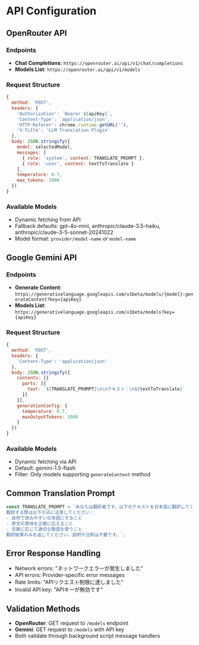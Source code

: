 # API Configuration

## OpenRouter API
### Endpoints
- **Chat Completions**: `https://openrouter.ai/api/v1/chat/completions`
- **Models List**: `https://openrouter.ai/api/v1/models`

### Request Structure
```javascript
{
  method: 'POST',
  headers: {
    'Authorization': `Bearer ${apiKey}`,
    'Content-Type': 'application/json',
    'HTTP-Referer': chrome.runtime.getURL(''),
    'X-Title': 'LLM Translation Plugin'
  },
  body: JSON.stringify({
    model: selectedModel,
    messages: [
      { role: 'system', content: TRANSLATE_PROMPT },
      { role: 'user', content: textToTranslate }
    ],
    temperature: 0.7,
    max_tokens: 2000
  })
}
```

### Available Models
- Dynamic fetching from API
- Fallback defaults: gpt-4o-mini, anthropic/claude-3.5-haiku, anthropic/claude-3-5-sonnet-20241022
- Model format: `provider/model-name` or `model-name`

## Google Gemini API
### Endpoints
- **Generate Content**: `https://generativelanguage.googleapis.com/v1beta/models/{model}:generateContent?key={apiKey}`
- **Models List**: `https://generativelanguage.googleapis.com/v1beta/models?key={apiKey}`

### Request Structure
```javascript
{
  method: 'POST',
  headers: {
    'Content-Type': 'application/json'
  },
  body: JSON.stringify({
    contents: [{
      parts: [{
        text: `${TRANSLATE_PROMPT}\n\nテキスト：\n${textToTranslate}`
      }]
    }],
    generationConfig: {
      temperature: 0.7,
      maxOutputTokens: 2000
    }
  })
}
```

### Available Models
- Dynamic fetching via API
- Default: gemini-1.5-flash
- Filter: Only models supporting `generateContent` method

## Common Translation Prompt
```javascript
const TRANSLATE_PROMPT = `あなたは翻訳者です。以下のテキストを日本語に翻訳してください。
翻訳する際は以下の点に注意してください：
- 自然で読みやすい日本語にすること
- 原文の意味を正確に伝えること
- 文脈に応じて適切な敬語を使うこと
翻訳結果のみを返してください。説明や注釈は不要です。`;
```

## Error Response Handling
- Network errors: "ネットワークエラーが発生しました"
- API errors: Provider-specific error messages
- Rate limits: "APIリクエスト制限に達しました"
- Invalid API key: "APIキーが無効です"

## Validation Methods
- **OpenRouter**: GET request to `/models` endpoint
- **Gemini**: GET request to `/models` with API key
- Both validate through background script message handlers